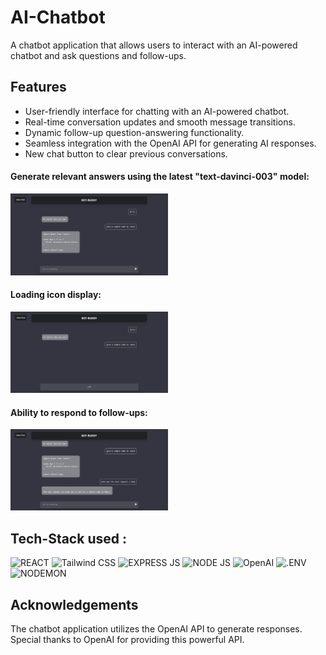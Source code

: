 # AI-Chatbot
A chatbot application that allows users to interact with an AI-powered chatbot and ask questions and follow-ups.
## Features

- User-friendly interface for chatting with an AI-powered chatbot.
- Real-time conversation updates and smooth message transitions.
- Dynamic follow-up question-answering functionality.
- Seamless integration with the OpenAI API for generating AI responses.
- New chat button to clear previous conversations.

#### Generate relevant answers using the latest "text-davinci-003" model:
<img src="Chatbot_ss/ss2.png" alt="Alt text" width=50% >

#### Loading icon display:
<img src="Chatbot_ss/ss1.png" alt="Alt text" width=50% >

#### Ability to respond to follow-ups:
<img src="Chatbot_ss/ss3.png" alt="Alt text" width=50%>

## Tech-Stack used :

  ![REACT](https://img.shields.io/badge/React-20232A?style=for-the-badge&logo=react&logoColor=61DAFB)
  ![Tailwind CSS](https://img.shields.io/badge/Tailwind%20CSS-38B2AC?style=for-the-badge&logo=tailwind-css&logoColor=white)
  ![EXPRESS JS](https://img.shields.io/badge/Express.js-000000?style=for-the-badge&logo=express&logoColor=white)
  ![NODE JS](https://img.shields.io/badge/Node.js-339933.svg?style=for-the-badge&logo=nodedotjs&logoColor=white)
  ![OpenAI](https://img.shields.io/badge/OpenAI-3858E2?style=for-the-badge&logo=openai&logoColor=white)
  ![.ENV](https://img.shields.io/badge/.ENV-ECD53F.svg?style=for-the-badge&logo=dotenv&logoColor=black)
  ![NODEMON](https://img.shields.io/badge/Nodemon-76D04B.svg?style=for-the-badge&logo=Nodemon&logoColor=white)

## Acknowledgements

The chatbot application utilizes the OpenAI API to generate responses. Special thanks to OpenAI for providing this powerful API.
